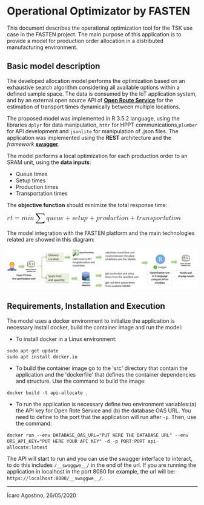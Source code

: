 # Operational Optimizator by FASTEN

This document describes the operational optimization tool for the TSK use case in the FASTEN project. The main purpose of this application is to provide a model for production order allocation in a distributed manufacturing environment.

## Basic model description

The developed allocation model performs the optimization based on an exhaustive search algorithm considering all available options within a defined sample space. The data is consumed by the IoT application system, and by an external open source API of [**Open Route Service**](https://openrouteservice.org/) for the estimation of transport times dynamically between multiple locations.

The proposed model was implemented in R 3.5.2 language, using the libraries `dplyr` for data manipulation, `httr` for HPPT communications,`plumber` for API development and `jsonlite` for manipulation of .json files. The application was implemented using the **REST** architecture and the *framework* [**swagger**](https://swagger.io/).

The model performs a local optimization for each production order to an SRAM unit, using the __data inputs__:

  - Queue times
  - Setup times
  - Production times
  - Transportation times

The __objective function__ should minimize the total response time:

![](eq.png)

The model integration with the FASTEN platform and the main technologies related are showed in this diagram:

![](model.png)

## Requirements, Installation and Execution

The model uses a docker environment to initialize the application is necessary install docker, build the container image and run the model:

- To install docker in a Linux environment:
```
sudo apt-get update
sudo apt install docker.io
```

- To build the container image go to the 'src' directory that contain the application and the 'dockerfile' that defines the container dependencies and structure. Use the command to build the image:
```
docker build -t api-allocate .
```

- To run the application is necessary define two environment variables:(a) the API key for Open Rote Service and (b) the database OAS URL. You need to define to the port that the application will run after `-p`. Then, use the command:
```
docker run --env DATABASE_OAS_URL="PUT HERE THE DATABASE URL" --env ORS_API_KEY="PUT HERE YOUR API KEY" -d -p PORT:PORT api-allocate:latest
```

The API will start to run and you can use the swagger interface to interact, to do this includes `/__swaggwe__/` in the end of the url. If you are running the application in localhost in the port 8080 for example, the url will be: `https://localhost:8080/__swaggwe__/`.

---

Ícaro Agostino, 26/05/2020
